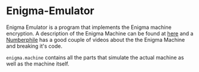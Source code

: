 # Enigma-Emulator
Enigma Emulator is a program that implements the Enigma machine encryption.
A description of the Enigma Machine can be found at [here](https://en.wikipedia.org/wiki/Enigma_machine) and a [Numberphile](https://www.youtube.com/channel/UCoxcjq-8xIDTYp3uz647V5A) has a good couple of videos about the the Enigma Machine and breaking it's code.

`enigma.machine` contains all the parts that simulate the actual machine as well as the machine itself.
